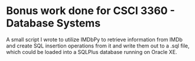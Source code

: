 # Bonus work done for CSCI 3360 - Database Systems

A small script I wrote to utilize IMDbPy to retrieve information from IMDb and create SQL insertion operations from it and write them out to a .sql file, which could be loaded into a SQLPlus database running on Oracle XE.
